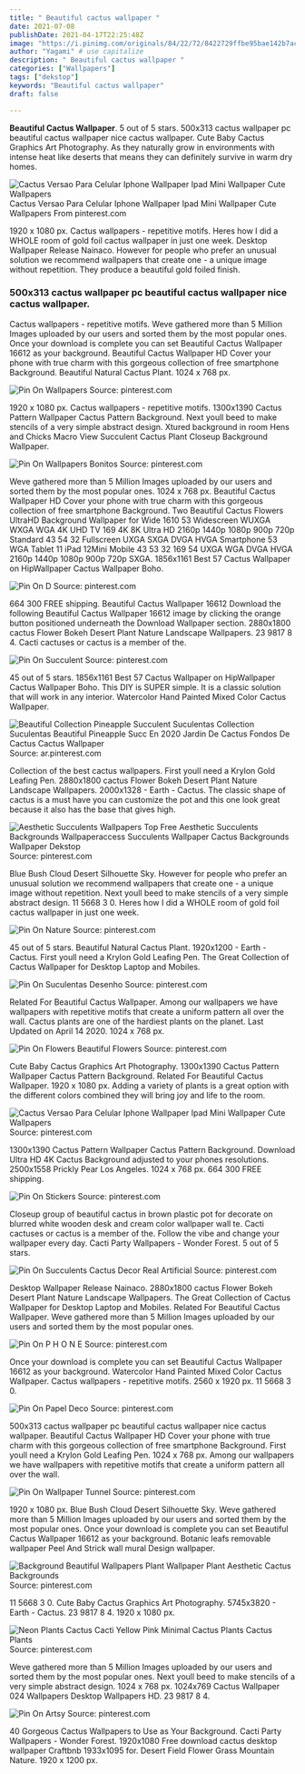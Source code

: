 ```yaml
---
title: " Beautiful cactus wallpaper "
date: 2021-07-08
publishDate: 2021-04-17T22:25:48Z
image: "https://i.pinimg.com/originals/84/22/72/8422729ffbe95bae142b7ac56aed7662.jpg"
author: "Yagami" # use capitalize
description: " Beautiful cactus wallpaper "
categories: ["Wallpapers"]
tags: ["dekstop"]
keywords: "Beautiful cactus wallpaper"
draft: false

---
```



**Beautiful Cactus Wallpaper**. 5 out of 5 stars. 500x313 cactus wallpaper pc beautiful cactus wallpaper nice cactus wallpaper. Cute Baby Cactus Graphics Art Photography. As they naturally grow in environments with intense heat like deserts that means they can definitely survive in warm dry homes.

![Cactus Versao Para Celular Iphone Wallpaper Ipad Mini Wallpaper Cute Wallpapers](https://i.pinimg.com/originals/c5/06/91/c5069179f5d14494355f3aef5eba85db.jpg "Cactus Versao Para Celular Iphone Wallpaper Ipad Mini Wallpaper Cute Wallpapers")
Cactus Versao Para Celular Iphone Wallpaper Ipad Mini Wallpaper Cute Wallpapers From pinterest.com


1920 x 1080 px. Cactus wallpapers - repetitive motifs. Heres how I did a WHOLE room of gold foil cactus wallpaper in just one week. Desktop Wallpaper Release Nainaco. However for people who prefer an unusual solution we recommend wallpapers that create one - a unique image without repetition. They produce a beautiful gold foiled finish.

### 500x313 cactus wallpaper pc beautiful cactus wallpaper nice cactus wallpaper.

Cactus wallpapers - repetitive motifs. Weve gathered more than 5 Million Images uploaded by our users and sorted them by the most popular ones. Once your download is complete you can set Beautiful Cactus Wallpaper 16612 as your background. Beautiful Cactus Wallpaper HD Cover your phone with true charm with this gorgeous collection of free smartphone Background. Beautiful Natural Cactus Plant. 1024 x 768 px.


![Pin On Wallpapers](https://i.pinimg.com/564x/fd/6a/0b/fd6a0b30607dc294dc1b29dbb28ef29f.jpg "Pin On Wallpapers")
Source: pinterest.com

1920 x 1080 px. Cactus wallpapers - repetitive motifs. 1300x1390 Cactus Pattern Wallpaper Cactus Pattern Background. Next youll beed to make stencils of a very simple abstract design. Xtured background in room Hens and Chicks Macro View Succulent Cactus Plant Closeup Background Wallpaper.

![Pin On Wallpapers Bonitos](https://i.pinimg.com/originals/52/d6/9a/52d69aa51150e6e0d8b8e53b9cda04c1.jpg "Pin On Wallpapers Bonitos")
Source: pinterest.com

Weve gathered more than 5 Million Images uploaded by our users and sorted them by the most popular ones. 1024 x 768 px. Beautiful Cactus Wallpaper HD Cover your phone with true charm with this gorgeous collection of free smartphone Background. Two Beautiful Cactus Flowers UltraHD Background Wallpaper for Wide 1610 53 Widescreen WUXGA WXGA WGA 4K UHD TV 169 4K 8K Ultra HD 2160p 1440p 1080p 900p 720p Standard 43 54 32 Fullscreen UXGA SXGA DVGA HVGA Smartphone 53 WGA Tablet 11 iPad 12Mini Mobile 43 53 32 169 54 UXGA WGA DVGA HVGA 2160p 1440p 1080p 900p 720p SXGA. 1856x1161 Best 57 Cactus Wallpaper on HipWallpaper Cactus Wallpaper Boho.

![Pin On D](https://i.pinimg.com/originals/1f/a8/bb/1fa8bb515a3e1a6438412d113061ece1.jpg "Pin On D")
Source: pinterest.com

664 300 FREE shipping. Beautiful Cactus Wallpaper 16612 Download the following Beautiful Cactus Wallpaper 16612 image by clicking the orange button positioned underneath the Download Wallpaper section. 2880x1800 cactus Flower Bokeh Desert Plant Nature Landscape Wallpapers. 23 9817 8 4. Cacti cactuses or cactus is a member of the.

![Pin On Succulent](https://i.pinimg.com/originals/1b/44/80/1b4480b477316754a3ff6e68f962f370.jpg "Pin On Succulent")
Source: pinterest.com

45 out of 5 stars. 1856x1161 Best 57 Cactus Wallpaper on HipWallpaper Cactus Wallpaper Boho. This DIY is SUPER simple. It is a classic solution that will work in any interior. Watercolor Hand Painted Mixed Color Cactus Wallpaper.

![Beautiful Collection Pineapple Succulent Suculentas Collection Suculentas Beautiful Pineapple Succ En 2020 Jardin De Cactus Fondos De Cactus Cactus Wallpaper](https://i.pinimg.com/564x/63/20/66/6320668bb97a342ed744ab0210c7b2a6.jpg "Beautiful Collection Pineapple Succulent Suculentas Collection Suculentas Beautiful Pineapple Succ En 2020 Jardin De Cactus Fondos De Cactus Cactus Wallpaper")
Source: ar.pinterest.com

Collection of the best cactus wallpapers. First youll need a Krylon Gold Leafing Pen. 2880x1800 cactus Flower Bokeh Desert Plant Nature Landscape Wallpapers. 2000x1328 - Earth - Cactus. The classic shape of cactus is a must have you can customize the pot and this one look great because it also has the base that gives high.

![Aesthetic Succulents Wallpapers Top Free Aesthetic Succulents Backgrounds Wallpaperaccess Succulents Wallpaper Cactus Backgrounds Wallpaper Dekstop](https://i.pinimg.com/originals/c0/1d/ba/c01dba01bdf501f52ef1be98321d41af.jpg "Aesthetic Succulents Wallpapers Top Free Aesthetic Succulents Backgrounds Wallpaperaccess Succulents Wallpaper Cactus Backgrounds Wallpaper Dekstop")
Source: pinterest.com

Blue Bush Cloud Desert Silhouette Sky. However for people who prefer an unusual solution we recommend wallpapers that create one - a unique image without repetition. Next youll beed to make stencils of a very simple abstract design. 11 5668 3 0. Heres how I did a WHOLE room of gold foil cactus wallpaper in just one week.

![Pin On Nature](https://i.pinimg.com/originals/1b/56/04/1b56049e05c250243ee46b0e8e4f51a4.jpg "Pin On Nature")
Source: pinterest.com

45 out of 5 stars. Beautiful Natural Cactus Plant. 1920x1200 - Earth - Cactus. First youll need a Krylon Gold Leafing Pen. The Great Collection of Cactus Wallpaper for Desktop Laptop and Mobiles.

![Pin On Suculentas Desenho](https://i.pinimg.com/originals/27/f3/c8/27f3c8379ea150a009a5df6757fbd0ce.png "Pin On Suculentas Desenho")
Source: pinterest.com

Related For Beautiful Cactus Wallpaper. Among our wallpapers we have wallpapers with repetitive motifs that create a uniform pattern all over the wall. Cactus plants are one of the hardiest plants on the planet. Last Updated on April 14 2020. 1024 x 768 px.

![Pin On Flowers Beautiful Flowers](https://i.pinimg.com/474x/b0/95/38/b09538669606027f001862e63fdd16b9.jpg "Pin On Flowers Beautiful Flowers")
Source: pinterest.com

Cute Baby Cactus Graphics Art Photography. 1300x1390 Cactus Pattern Wallpaper Cactus Pattern Background. Related For Beautiful Cactus Wallpaper. 1920 x 1080 px. Adding a variety of plants is a great option with the different colors combined they will bring joy and life to the room.

![Cactus Versao Para Celular Iphone Wallpaper Ipad Mini Wallpaper Cute Wallpapers](https://i.pinimg.com/originals/c5/06/91/c5069179f5d14494355f3aef5eba85db.jpg "Cactus Versao Para Celular Iphone Wallpaper Ipad Mini Wallpaper Cute Wallpapers")
Source: pinterest.com

1300x1390 Cactus Pattern Wallpaper Cactus Pattern Background. Download Ultra HD 4K Cactus Background adjusted to your phones resolutions. 2500x1558 Prickly Pear Los Angeles. 1024 x 768 px. 664 300 FREE shipping.

![Pin On Stickers](https://i.pinimg.com/originals/a5/dc/7e/a5dc7e835fd428ab630ec7dd9eeb64ed.jpg "Pin On Stickers")
Source: pinterest.com

Closeup group of beautiful cactus in brown plastic pot for decorate on blurred white wooden desk and cream color wallpaper wall te. Cacti cactuses or cactus is a member of the. Follow the vibe and change your wallpaper every day. Cacti Party Wallpapers - Wonder Forest. 5 out of 5 stars.

![Pin On Succulents Cactus Decor Real Artificial](https://i.pinimg.com/originals/96/fa/47/96fa472351431aba5442375a511fa81c.jpg "Pin On Succulents Cactus Decor Real Artificial")
Source: pinterest.com

Desktop Wallpaper Release Nainaco. 2880x1800 cactus Flower Bokeh Desert Plant Nature Landscape Wallpapers. The Great Collection of Cactus Wallpaper for Desktop Laptop and Mobiles. Related For Beautiful Cactus Wallpaper. Weve gathered more than 5 Million Images uploaded by our users and sorted them by the most popular ones.

![Pin On P H O N E](https://i.pinimg.com/474x/7b/73/ba/7b73ba2a3957dc1fe2f02da52bd7e838.jpg "Pin On P H O N E")
Source: pinterest.com

Once your download is complete you can set Beautiful Cactus Wallpaper 16612 as your background. Watercolor Hand Painted Mixed Color Cactus Wallpaper. Cactus wallpapers - repetitive motifs. 2560 x 1920 px. 11 5668 3 0.

![Pin On Papel Deco](https://i.pinimg.com/originals/4a/29/26/4a292647f3386e5541c4bfd390fa9947.jpg "Pin On Papel Deco")
Source: pinterest.com

500x313 cactus wallpaper pc beautiful cactus wallpaper nice cactus wallpaper. Beautiful Cactus Wallpaper HD Cover your phone with true charm with this gorgeous collection of free smartphone Background. First youll need a Krylon Gold Leafing Pen. 1024 x 768 px. Among our wallpapers we have wallpapers with repetitive motifs that create a uniform pattern all over the wall.

![Pin On Wallpaper Tunnel](https://i.pinimg.com/originals/c0/90/c7/c090c7def36a3d165fdccbefd64af964.jpg "Pin On Wallpaper Tunnel")
Source: pinterest.com

1920 x 1080 px. Blue Bush Cloud Desert Silhouette Sky. Weve gathered more than 5 Million Images uploaded by our users and sorted them by the most popular ones. Once your download is complete you can set Beautiful Cactus Wallpaper 16612 as your background. Botanic leafs removable wallpaper Peel And Strick wall mural Design wallpaper.

![Background Beautiful Wallpapers Plant Wallpaper Plant Aesthetic Cactus Backgrounds](https://i.pinimg.com/originals/fb/0a/42/fb0a42b7207b5add9a13961adeb66234.png "Background Beautiful Wallpapers Plant Wallpaper Plant Aesthetic Cactus Backgrounds")
Source: pinterest.com

11 5668 3 0. Cute Baby Cactus Graphics Art Photography. 5745x3820 - Earth - Cactus. 23 9817 8 4. 1920 x 1080 px.

![Neon Plants Cactus Cacti Yellow Pink Minimal Cactus Plants Cactus Plants](https://i.pinimg.com/originals/d7/5b/d4/d75bd4ce13bbc4ba6d8056775781e71f.jpg "Neon Plants Cactus Cacti Yellow Pink Minimal Cactus Plants Cactus Plants")
Source: pinterest.com

Weve gathered more than 5 Million Images uploaded by our users and sorted them by the most popular ones. Next youll beed to make stencils of a very simple abstract design. 1024 x 768 px. 1024x769 Cactus Wallpaper 024 Wallpapers Desktop Wallpapers HD. 23 9817 8 4.

![Pin On Artsy](https://i.pinimg.com/originals/84/22/72/8422729ffbe95bae142b7ac56aed7662.jpg "Pin On Artsy")
Source: pinterest.com

40 Gorgeous Cactus Wallpapers to Use as Your Background. Cacti Party Wallpapers - Wonder Forest. 1920x1080 Free download cactus desktop wallpaper Craftbnb 1933x1095 for. Desert Field Flower Grass Mountain Nature. 1920 x 1200 px.

